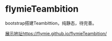 # flymieTeambition
bootstrap搭建Teambittion，纯静态，待完善。

[展示地址https://flymie.github.io/flymieTeambition/](https://flymie.github.io/flymieTeambition/)
